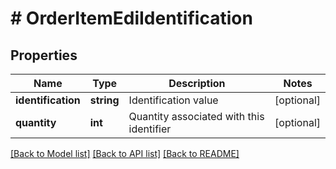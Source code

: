 # # OrderItemEdiIdentification

## Properties

Name | Type | Description | Notes
------------ | ------------- | ------------- | -------------
**identification** | **string** | Identification value | [optional]
**quantity** | **int** | Quantity associated with this identifier | [optional]

[[Back to Model list]](../../README.md#models) [[Back to API list]](../../README.md#endpoints) [[Back to README]](../../README.md)
